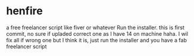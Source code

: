 # henfire
a free freelancer script like fiver or whatever
Run the installer. this is first commit, no sure if upladed correct one as I have 14 on machine haha. I wil fix all if wrong one but I think it is, just run the installer and you have a fab freelancer script

